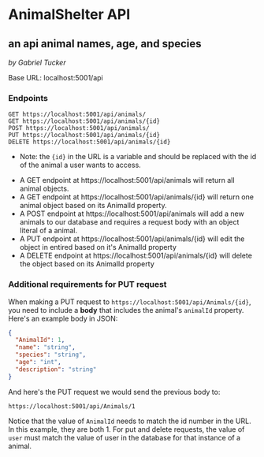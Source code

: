# AnimalShelter API
## an api animal names, age, and species
_by Gabriel Tucker_

Base URL: localhost:5001/api

### Endpoints

```
GET https://localhost:5001/api/animals/
GET https://localhost:5001/api/animals/{id}
POST https://localhost:5001/api/animals/
PUT https://localhost:5001/api/animals/{id}
DELETE https://localhost:5001/api/animals/{id}
```
* Note: the `{id}` in the URL is a variable and should be replaced with the id of the animal a user wants to access.

 -   A GET endpoint at https://localhost:5001/api/animals will return all animal objects.
 -   A GET endpoint at https://localhost:5001/api/animals/{id} will return one animal object based on its AnimalId property.
 -   A POST endpoint at https://localhost:5001/api/animals will add a new animals to our database and requires a request body with an object literal of a animal.
 -   A PUT endpoint at https://localhost:5001/api/animals/{id} will edit the object in entired based on it's AnimalId property
 -   A DELETE endpoint at  https://localhost:5001/api/animals/{id} will delete the object based on its AnimalId property


### Additional requirements for PUT request
When making a PUT request to `https://localhost:5001/api/Animals/{id}`, you need to include a **body** that includes the animal's `animalId` property. Here's an example body in JSON:

```json
{
  "AnimalId": 1,
  "name": "string",
  "species": "string",
  "age": "int",
  "description": "string"
}
```

And here's the PUT request we would send the previous body to:

```
https://localhost:5001/api/Animals/1
```

Notice that the value of `AnimalId` needs to match the id number in the URL. In this example, they are both 1. For put and delete requests, the value of `user` must match the value of user in the database for that instance of a animal.